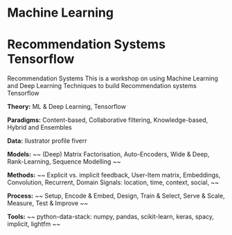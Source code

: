 # Machine Learning

# Recommendation Systems Tensorflow
Recommendation Systems This is a workshop on using Machine Learning and Deep Learning Techniques to build Recommendation systems Tensorflow  

**Theory:** ML &amp; Deep Learning, Tensorflow

**Paradigms:** Content-based, Collaborative filtering, Knowledge-based, Hybrid and Ensembles 

**Data:** Ilustrator profile fiverr

**Models:** ~~ (Deep) Matrix Factorisation, Auto-Encoders, Wide &amp; Deep, Rank-Learning, Sequence Modelling ~~

**Methods:** ~~ Explicit vs. implicit feedback, User-Item matrix, Embeddings, Convolution, Recurrent, Domain Signals: location, time, context, social, ~~

**Process:** ~~ Setup, Encode &amp; Embed, Design, Train &amp; Select, Serve &amp; Scale, Measure, Test &amp; Improve ~~

**Tools:** ~~ python-data-stack: numpy, pandas, scikit-learn, keras, spacy, implicit, lightfm ~~

<!--

# Python Libraries 
Deep Recommender Libraries  
1.Tensorrec - Built on Tensorflow 
2.Spotlight - Built on PyTorch 
3.TFranking - Built on TensorFlow (Learning to Rank) 
Matrix Factorisation Based Libraries  
1.Implicit - Implicit Matrix Factorisation 
2.QMF - Implicit Matrix Factorisation 
3.Lightfm - For Hybrid Recommedations 
4.Surprise - Scikit-learn type api for traditional alogrithms 

Similarity Search Libraries  
1.Annoy - Approximate Nearest Neighbour 
2.NMSLib - kNN methods 
3.FAISS - Similarity search and clustering 

<!--
# Algorithms &amp; 
Approaches Collaborative Filtering for Implicit Feedback Datasets 

Bayesian Personalised Ranking for Implicit Data 

Logistic Matrix Factorisation 

Neural Network Matrix Factorisation 

Neural Collaborative Filtering 

Variational Autoencoders for Collaborative Filtering Evaluations Evaluating Recommendation Systems
-->
